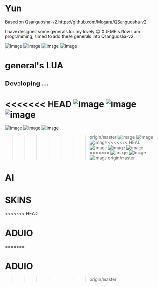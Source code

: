 # Yun
Based on Qsanguosha-v2.https://github.com/Mogara/QSanguosha-v2


I have designed some generals for my lovely :blush: XUEMEIs.Now I am programming, aimed to add these generals into Qsanguosha-v2.

![image](QSanguosha-v2/image/fullskin/generals/full/huaibeibei.png) 
![image](QSanguosha-v2/image/fullskin/generals/full/liyunpeng.png)
![image](QSanguosha-v2/image/fullskin/generals/full/EXhuaibeibei.png)
![image](QSanguosha-v2/image/fullskin/generals/full/liyunpeng_female.png) 

# general's LUA
## Developing ...
<<<<<<< HEAD
![image](QSanguosha-v2/image/generals/card/huaibeibei.jpg) 
![image](QSanguosha-v2/image/generals/card/hanjing.jpg)
![image](QSanguosha-v2/image/generals/card/wangcan.jpg)
=======
![image](image/generals/card/huaibeibei.jpg) 
![image](image/generals/card/hanjing.jpg)
![image](image/generals/card/wangcan.jpg)
>>>>>>> origin/master
![image](card-progress/yangwenqi.jpg)
![image](QSanguosha-v2/image/generals/card/xiaosa.jpg)
![image](card-progress/lishuyu.jpg)
<<<<<<< HEAD
![image](QSanguosha-v2/image/generals/card/liyunpeng.jpg)
![image](QSanguosha-v2/image/generals/card/EXhuaibeibei.jpg)
![image](QSanguosha-v2/image/generals/card/EXhanjing.jpg)
=======
![image](image/generals/card/liyunpeng.jpg)
![image](image/generals/card/EXhuaibeibei.jpg)
![image](image/generals/card/EXhanjing.jpg)
>>>>>>> origin/master

# AI

# SKINS

<<<<<<< HEAD
# ADUIO
=======
# ADUIO
>>>>>>> origin/master
